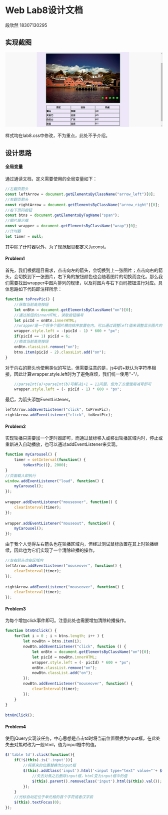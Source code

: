 # Web Lab8设计文档

段欣然 18307130295



## 实现截图

![pagePhoto](pagePhoto.png)

样式均在lab8.css中修改，不为重点，此处不予介绍。



## 设计思路



#### 全局变量

通过通读文档，定义需要使用的全局变量如下：

```javascript
//左翻页箭头
const leftArrow = document.getElementsByClassName("arrow_left")[0];
//右翻页箭头
const rightArrow = document.getElementsByClassName("arrow_right")[0];
//右下页码按钮
const btns = document.getElementsByTagName("span");
//图片展示框
const wrapper = document.getElementsByClassName("wrap")[0];
//计时器
let timer = null;
```

其中除了计时器以外，为了规范起见都定义为const。



#### Problem1

首先，我们根据题目需求，点击向左的箭头，会切换到上一张图片；点击向右的箭头，会切换到下一张图片，右下角的按钮颜色也会随着图片的切换而变化。那么我们需要找出wrapper中图片排列的规律，以及将图片与右下页码按钮进行对应。具体思路如下代码即注释所示：

```javascript
function toPrevPic() {
    //获取当前高亮按钮
    let onBtn = document.getElementsByClassName("on")[0];
    //通过按钮的innerHTML，读取按钮编号
    let picId = onBtn.innerHTML;
    //wrapper是一个将多个图片横向排序放置在内，可以通过调整left值来调整显示图片的包裹块
    wrapper.style.left = -(picId - 1) * 600 + "px";
    if(picId == 1) picId = 6;
    //修改当前高亮按钮
    onBtn.classList.remove("on");
    btns.item(picId - 2).classList.add("on");
}
```

对于向右的箭头也使用类似的写法，但需要注意的是，js中的+默认为字符串相接，因此计算wrapper.style.left时为了避免麻烦，我们统一使用''-"/。

```javascript
    //parseInt(a)+parseInt(b)可解决1+1 = 11问题，但为了方便使用减号即可
    wrapper.style.left = (- picId - 1) * 600 + "px";
```

最后，为箭头添加EventListener。

```javascript
leftArrow.addEventListener("click", toPrevPic);
rightArrow.addEventListener("click", toNextPic);
```



#### Problem2

实现轮播只需要加一个定时器即可，而通过鼠标移入或移出轮播区域内时，停止或重新进入自动播放，也可以通过addEventListener来实现。

```javascript
function myCarousel() {
    timer = setInterval(function() {
        toNextPic()}, 2000);
}
//页面载入即执行
window.addEventListener("load", function() {
    myCarousel();
});

wrapper.addEventListener("mouseover", function() {
    clearInterval(timer);
});

wrapper.addEventListener("mouseout", function() {
    myCarousel();
});
```

由于我个人觉得左右箭头也在轮播区域内，但经过测试鼠标放置在其上时轮播继续，因此也为它们实现了一个清除轮播的操作。

```javascript
//左右箭头也在区域内
leftArrow.addEventListener("mouseover", function() {
    clearInterval(timer);
});

rightArrow.addEventListener("mouseover", function() {
    clearInterval(timer);
});

```



#### Problem3

为每个增加click事件即可。注意此处也需要增加清除轮播操作。

```javascript
function btnOnClick() {
    for(let i = 0 ; i < btns.length; i++ ) {
        let nowBtn = btns.item(i);
        nowBtn.addEventListener("click", function () {
            let onBtn = document.getElementsByClassName("on")[0];
            let picId = nowBtn.innerHTML;
            wrapper.style.left = (- picId) * 600 + "px";
            onBtn.classList.remove("on");
            nowBtn.classList.add("on");
        });
        nowBtn.addEventListener("mouseover", function() {
            clearInterval(timer);
        });
    }
}

btnOnClick();
```



#### Problem4

使用jQuery实现该任务，中心思想是点击td时将当前位置替换为Input框，在此处失去对焦时改为一般html，值为input框中的值。

```javascript
$('table td').click(function(){
    if(!$(this).is('.input')){
        //将原来的位置替换为input框
        $(this).addClass('input').html('<input type="text" value="'+ $(this).text() +'" />').find('input').focus().blur(function() {
            //失去对焦之后删除input框，html变为input框中的值
            $(this).parent().removeClass('input').html($(this).val());
        });
    }
    //光标自动定位于单元格的首个字符或者汉字前
    $(this).textFocus(0);  
});
```

